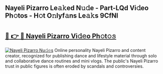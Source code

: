 ## Nayeli Pizarro Le𝚊𝚔ed N𝚞𝚍e - Part-LQd Vi𝚍eo Ph𝚘tos - H𝚘t O𝚗lyf𝚊ns Le𝚊𝚔s 9CfNl

# <h2><a href="http://hfcypai.feru.top/?c=Nayeli+Pizarro">🔗 👉 🔴 Nayeli Pizarro Vi𝚍𝚎o Ph𝚘t𝚘𝚜</a></h2>

[![Nayeli Pizarro Nu𝚍𝚎s](https://i.imgur.com/0TWrTi3.gif)](http://hfcypai.feru.top/?c=Nayeli+Pizarro)
Online personality Nayeli Pizarro and content creator, recognized for publishing dance and lifestyle material through solo and collaborative dance routines and mini vlogs. The public's Nayeli Pizarro trust in public figures is often eroded by scandals and controversies. 

